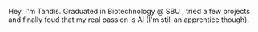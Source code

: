 Hey, I'm Tandis. Graduated in Biotechnology @ SBU , tried a few projects and finally foud that my real passion is AI (I'm still an apprentice though).

<!---
TandisSalem/TandisSalem is a ✨ special ✨ repository because its `README.md` (this file) appears on your GitHub profile.
You can click the Preview link to take a look at your changes.
--->
